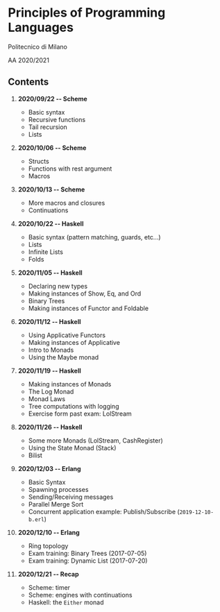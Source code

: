 # Principles of Programming Languages

Politecnico di Milano

AA 2020/2021

## Contents

1. **2020/09/22 -- Scheme**

   - Basic syntax
   - Recursive functions
   - Tail recursion
   - Lists

1. **2020/10/06 -- Scheme**

   - Structs
   - Functions with rest argument
   - Macros

1. **2020/10/13 -- Scheme**

   - More macros and closures
   - Continuations

1. **2020/10/22 -- Haskell**

   - Basic syntax (pattern matching, guards, etc...)
   - Lists
   - Infinite Lists
   - Folds

1. **2020/11/05 -- Haskell**

   - Declaring new types
   - Making instances of Show, Eq, and Ord
   - Binary Trees
   - Making instances of Functor and Foldable

1. **2020/11/12 -- Haskell**

   - Using Applicative Functors
   - Making instances of Applicative
   - Intro to Monads
   - Using the Maybe monad

1. **2020/11/19 -- Haskell**

   - Making instances of Monads
   - The Log Monad
   - Monad Laws
   - Tree computations with logging
   - Exercise form past exam: LolStream

1. **2020/11/26 -- Haskell**

   - Some more Monads (LolStream, CashRegister)
   - Using the State Monad (Stack)
   - Bilist

1. **2020/12/03 -- Erlang**

   - Basic Syntax
   - Spawning processes
   - Sending/Receiving messages
   - Parallel Merge Sort
   - Concurrent application example: Publish/Subscribe (`2019-12-10-b.erl`)

1. **2020/12/10 -- Erlang**

   - Ring topology
   - Exam training: Binary Trees (2017-07-05)
   - Exam training: Dynamic List (2017-07-20)

1. **2020/12/21 -- Recap**
   - Scheme: timer
   - Scheme: engines with continuations
   - Haskell: the `Either` monad
